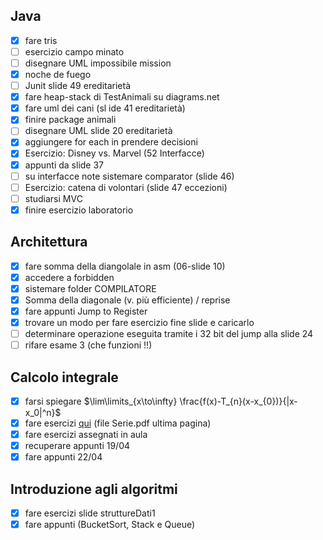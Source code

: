 ## Java
- [x] fare tris
- [ ] esercizio campo minato
- [ ] disegnare UML impossibile mission
- [x] noche de fuego
- [ ] Junit slide 49 ereditarietà
- [x] fare heap-stack di TestAnimali su diagrams.net
- [x] fare uml dei cani (sl ide 41 ereditarietà)
- [x] finire package animali
- [ ] disegnare UML slide 20 ereditarietà
- [x] aggiungere for each in prendere decisioni
- [x] Esercizio: Disney vs. Marvel (52 Interfacce)
- [x] appunti da slide 37
- [ ] su interfacce note sistemare comparator (slide 46)
- [ ] Esercizio: catena di volontari (slide 47 eccezioni)
- [ ] studiarsi MVC
- [x] finire esercizio laboratorio

## Architettura
- [x] fare somma della diangolale in asm (06-slide 10)
- [x] accedere a forbidden
- [x] sistemare folder COMPILATORE
- [x] Somma della diagonale (v. più efficiente) / reprise
- [x] fare appunti Jump to Register
- [x] trovare un modo per fare esercizio fine slide e caricarlo
- [ ] determinare operazione eseguita tramite i 32 bit del jump alla slide 24
- [ ] rifare esame 3 (che funzioni !!)

## Calcolo integrale
- [x] farsi spiegare $\lim\limits_{x\to\infty} \frac{f(x)-T_{n}(x-x_{0})}{|x-x_0|^n}$
- [x] fare esercizi [qui](https://mega.nz/folder/4osyiZAI#2I2lpukRbJ-n7-HsmHLxhA/file/p4tVyA7J) (file Serie.pdf ultima pagina)
- [x] fare esercizi assegnati in aula
- [x] recuperare appunti 19/04
- [x] fare appunti 22/04

## Introduzione agli algoritmi
- [x] fare esercizi slide struttureDati1
- [x] fare appunti (BucketSort, Stack e Queue)